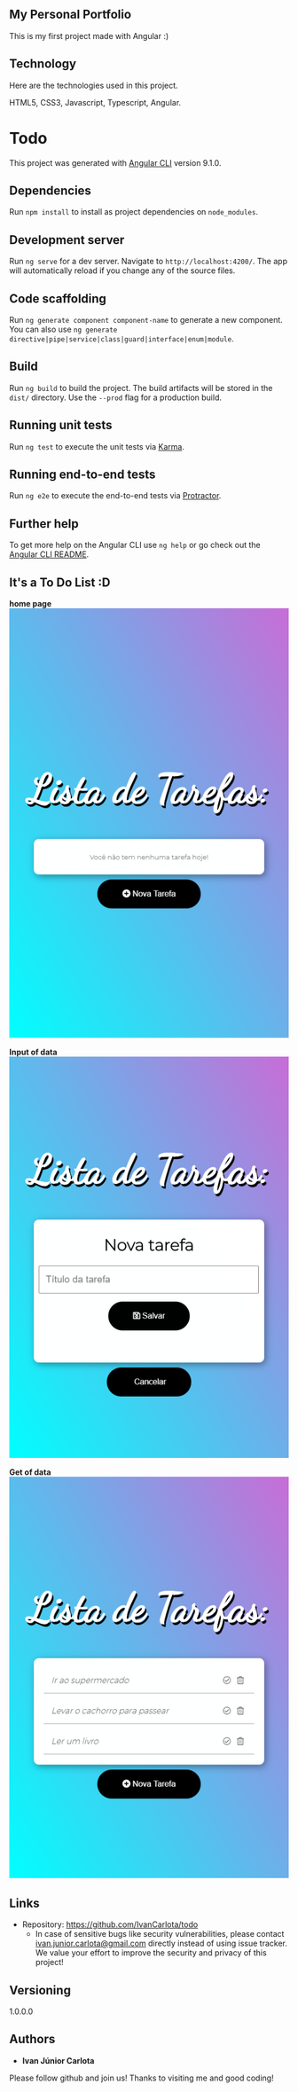 ## My Personal Portfolio
This is my first project made with Angular :)

## Technology 

Here are the technologies used in this project.

HTML5,
CSS3,
Javascript,
Typescript,
Angular.

# Todo

This project was generated with [Angular CLI](https://github.com/angular/angular-cli) version 9.1.0.

## Dependencies
Run `npm install` to install as project dependencies on `node_modules`.

## Development server

Run `ng serve` for a dev server. Navigate to `http://localhost:4200/`. The app will automatically reload if you change any of the source files.

## Code scaffolding

Run `ng generate component component-name` to generate a new component. You can also use `ng generate directive|pipe|service|class|guard|interface|enum|module`.

## Build

Run `ng build` to build the project. The build artifacts will be stored in the `dist/` directory. Use the `--prod` flag for a production build.

## Running unit tests

Run `ng test` to execute the unit tests via [Karma](https://karma-runner.github.io).

## Running end-to-end tests

Run `ng e2e` to execute the end-to-end tests via [Protractor](http://www.protractortest.org/).

## Further help

To get more help on the Angular CLI use `ng help` or go check out the [Angular CLI README](https://github.com/angular/angular-cli/blob/master/README.md).

##  It's a To Do List :D

**home page**
![Initial page](https://github.com/IvanCarlota/todo/blob/master/images/public/readme/1.png)

**Input of data**
![Initial page](https://github.com/IvanCarlota/todo/blob/master/images/public/readme/2.png)

**Get of data**
![Initial page](https://github.com/IvanCarlota/todo/blob/master/images/public/readme/3.png)

## Links
  
  - Repository: https://github.com/IvanCarlota/todo
    - In case of sensitive bugs like security vulnerabilities, please contact
      ivan.junior.carlota@gmail.com directly instead of using issue tracker. We value your effort
      to improve the security and privacy of this project!

  ## Versioning

  1.0.0.0

  ## Authors

  * **Ivan Júnior Carlota** 

  Please follow github and join us!
  Thanks to visiting me and good coding!